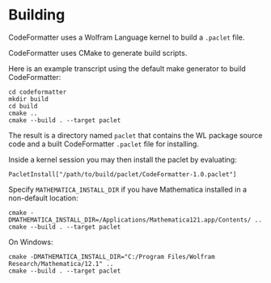 # Building

CodeFormatter uses a Wolfram Language kernel to build a `.paclet` file.

CodeFormatter uses CMake to generate build scripts.

Here is an example transcript using the default make generator to build CodeFormatter:

```
cd codeformatter
mkdir build
cd build
cmake ..
cmake --build . --target paclet
```

The result is a directory named `paclet` that contains the WL package source code and a built CodeFormatter `.paclet` file for installing.

Inside a kernel session you may then install the paclet by evaluating:
```
PacletInstall["/path/to/build/paclet/CodeFormatter-1.0.paclet"]
```

Specify `MATHEMATICA_INSTALL_DIR` if you have Mathematica installed in a non-default location:

```
cmake -DMATHEMATICA_INSTALL_DIR=/Applications/Mathematica121.app/Contents/ ..
cmake --build . --target paclet
```

On Windows:

```
cmake -DMATHEMATICA_INSTALL_DIR="C:/Program Files/Wolfram Research/Mathematica/12.1" ..
cmake --build . --target paclet
```
